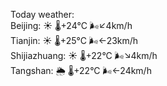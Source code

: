 Today weather:  
Beijing: ☀️   🌡️+24°C 🌬️↙4km/h  
Tianjin: ☀️   🌡️+25°C 🌬️←23km/h  
Shijiazhuang: ☀️   🌡️+22°C 🌬️↘4km/h  
Tangshan: 🌦   🌡️+22°C 🌬️←24km/h  
